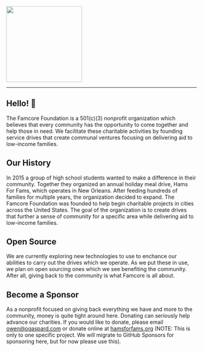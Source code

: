 <img src='https://images.squarespace-cdn.com/content/v1/5a7d0db48fd4d29c2b217341/1602170066426-WFKAUT6OIBFS2A0L79IX/Main+Logo+FINAL.png?format=1500w' width='200px' />

---

## Hello! 👋
The Famcore Foundation is a 501(c)(3) nonprofit organization which believes that every community has the opportunity to come together and help those in need. We facilitate these charitable activities by founding service drives that create communal ventures focusing on delivering aid to low-income families.
## Our History
In 2015 a group of high school students wanted to make a difference in their community. Together they organized an annual holiday meal drive, Hams For Fams, which operates in New Orleans. After feeding hundreds of families for multiple years, the organization decided to expand. The Famcore Foundation was founded to help begin charitable projects in cities across the United States. The goal of the organization is to create drives that further a sense of community for a specific area while delivering aid to low-income families.
## Open Source
We are currently exploring new technologies to use to enchance our abilities to carry out the drives which we operate. As we put these in use, we plan on open sourcing ones which we see benefiting the community. After all, giving back to the community is what Famcore is all about.
## Become a Sponsor
As a nonprofit focused on giving back everything we have and more to the community, money is quite tight around here. Donating can seriously help advance our charities. If you would like to donate, please email [owen@ogaspard.com](mailto:owen@ogaspard.com) or donate online at [hamsforfams.org](https://www.hamsforfams.org/new-orleans-drive.html) (NOTE: This is only to one specific project. We will migrate to GitHub Sponsors for sponsoring here, but for now please use this).
